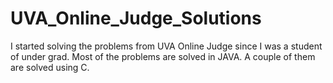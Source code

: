 # UVA_Online_Judge_Solutions
I started solving the problems from UVA Online Judge since I was a student of under grad. Most of the problems are solved in JAVA. A couple of them are solved using C.

